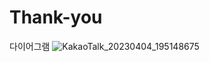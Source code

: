 # Thank-you


다이어그램
![KakaoTalk_20230404_195148675](https://user-images.githubusercontent.com/117147980/229779810-dd664aae-2cad-43c7-a136-45dd076dc93e.png)
